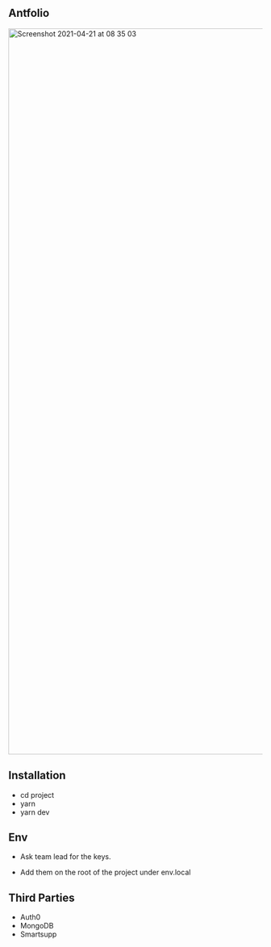 ## Antfolio

<img width="1440" alt="Screenshot 2021-04-21 at 08 35 03" src="https://user-images.githubusercontent.com/44972334/115507501-853ddb00-a27c-11eb-8b40-9e5c43af5448.png">

Installation 
---------------
- cd project
- yarn 
- yarn dev

Env
--------------

- Ask team lead for the keys.

- Add them on the root of the project under env.local

Third Parties
---------------

- Auth0
- MongoDB
- Smartsupp
